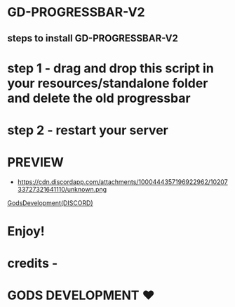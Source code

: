 # GD-PROGRESSBAR-V2

## steps to install GD-PROGRESSBAR-V2

 # step 1 - drag and drop this script in your resources/standalone folder and delete the old progressbar

 # step 2 - restart your server
 
 # PREVIEW
 * https://cdn.discordapp.com/attachments/1000444357196922962/1020733727321641110/unknown.png

<p><a href="https://discord.gg/V6PD44awSR">GodsDevelopment(DISCORD)</a></p>

# Enjoy!

# credits -

# GODS DEVELOPMENT ❤️